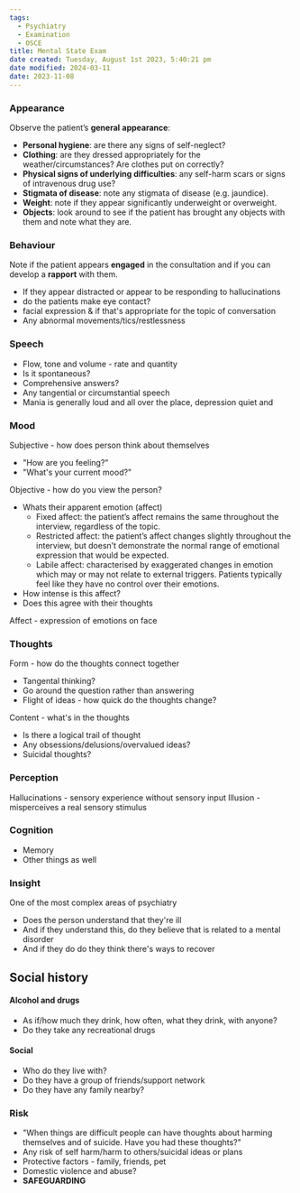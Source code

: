 ```yaml
---
tags:
  - Psychiatry
  - Examination
  - OSCE
title: Mental State Exam
date created: Tuesday, August 1st 2023, 5:40:21 pm
date modified: 2024-03-11
date: 2023-11-08
---
```


### Appearance

Observe the patient’s **general** **appearance**:

- **Personal hygiene**: are there any signs of self-neglect?
- **Clothing**: are they dressed appropriately for the weather/circumstances? Are clothes put on correctly?
- **Physical signs of underlying difficulties**: any self-harm scars or signs of intravenous drug use?
- **Stigmata of disease**: note any stigmata of disease (e.g. jaundice).
- **Weight**: note if they appear significantly underweight or overweight.
- **Objects**: look around to see if the patient has brought any objects with them and note what they are.

### Behaviour

Note if the patient appears **engaged** in the consultation and if you can develop a **rapport** with them.
- If they appear distracted or appear to be responding to hallucinations
- do the patients make eye contact?
- facial expression & if that's appropriate for the topic of conversation
- Any abnormal movements/tics/restlessness

### Speech

- Flow, tone and volume - rate and quantity
- Is it spontaneous?
- Comprehensive answers?
- Any tangential or circumstantial speech
- Mania is generally loud and all over the place, depression quiet and 

### Mood

Subjective - how does person think about themselves
- "How are you feeling?"
- "What's your current mood?"

Objective - how do you view the person?
- Whats their apparent emotion (affect)
	- Fixed affect: the patient’s affect remains the same throughout the interview, regardless of the topic.
	- Restricted affect: the patient’s affect changes slightly throughout the interview, but doesn’t demonstrate the normal range of emotional expression that would be expected.
	- Labile affect: characterised by exaggerated changes in emotion which may or may not relate to external triggers. Patients typically feel like they have no control over their emotions.
- How intense is this affect?
- Does this agree with their thoughts

Affect - expression of emotions on face

### Thoughts

Form - how do the thoughts connect together
- Tangental thinking?
- Go around the question rather than answering
- Flight of ideas - how quick do the thoughts change?

Content - what's in the thoughts
- Is there a logical trail of thought
- Any obsessions/delusions/overvalued ideas?
- Suicidal thoughts?
### Perception

Hallucinations - sensory experience without sensory input
Illusion - misperceives a real sensory stimulus

### Cognition

- Memory
- Other things as well

### Insight

One of the most complex areas of psychiatry

- Does the person understand that they're ill
- And if they understand this, do they believe that is related to a mental disorder
- And if they do do they think there's ways to recover

## Social history

#### Alcohol and drugs

- As if/how much they drink, how often, what they drink, with anyone? 
- Do they take any recreational drugs

#### Social

- Who do they live with?
- Do they have a group of friends/support network
- Do they have any family nearby?

### Risk

- "When things are difficult people can have thoughts about harming themselves and of suicide. Have you had these thoughts?"
- Any risk of self harm/harm to others/suicidal ideas or plans
- Protective factors - family, friends, pet
- Domestic violence and abuse?
- **SAFEGUARDING**
